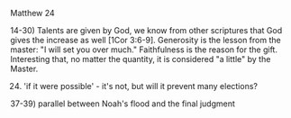 Matthew 24


14-30) Talents are given by God, we know from other scriptures that God gives the increase as well [1Cor 3:6-9].
Generosity is the lesson from the master: "I will set you over much."
Faithfulness is the reason for the gift.
Interesting that, no matter the quantity, it is considered "a little" by the Master.


24) 'if it were possible' - it's not, but will it prevent many elections?


37-39) parallel between Noah's flood and the final judgment